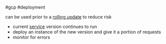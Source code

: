 #gcp #deployment

can be used prior to a [rolling update](/rolling%20update) to reduce risk
 
- current [service](/techstack/gcp/service.md) version continues to run
- deploy an instance of the new version and give it a portion of requests
- monitor for errors